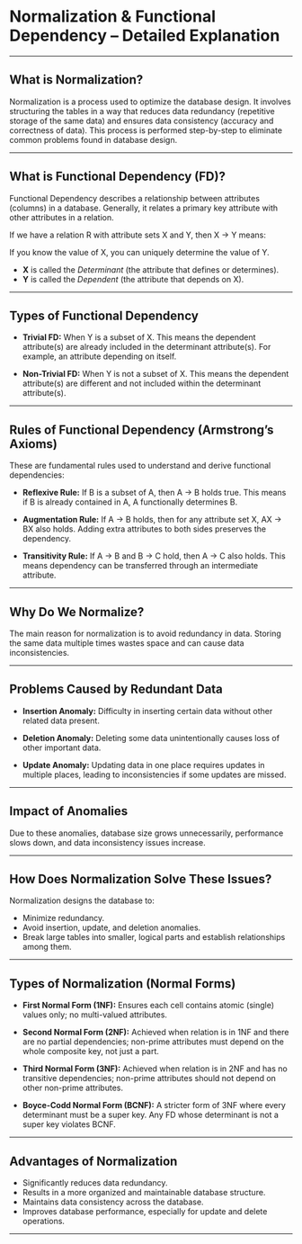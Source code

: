 # Normalization & Functional Dependency – Detailed Explanation

---

## What is Normalization?

Normalization is a process used to optimize the database design. It involves structuring the tables in a way that reduces data redundancy (repetitive storage of the same data) and ensures data consistency (accuracy and correctness of data). This process is performed step-by-step to eliminate common problems found in database design.

---

## What is Functional Dependency (FD)?

Functional Dependency describes a relationship between attributes (columns) in a database. Generally, it relates a primary key attribute with other attributes in a relation.

If we have a relation R with attribute sets X and Y, then X → Y means:

If you know the value of X, you can uniquely determine the value of Y.

- **X** is called the *Determinant* (the attribute that defines or determines).
- **Y** is called the *Dependent* (the attribute that depends on X).

---

## Types of Functional Dependency

- **Trivial FD:** When Y is a subset of X. This means the dependent attribute(s) are already included in the determinant attribute(s). For example, an attribute depending on itself.
  
- **Non-Trivial FD:** When Y is not a subset of X. This means the dependent attribute(s) are different and not included within the determinant attribute(s).

---

## Rules of Functional Dependency (Armstrong’s Axioms)

These are fundamental rules used to understand and derive functional dependencies:

- **Reflexive Rule:** If B is a subset of A, then A → B holds true. This means if B is already contained in A, A functionally determines B.
  
- **Augmentation Rule:** If A → B holds, then for any attribute set X, AX → BX also holds. Adding extra attributes to both sides preserves the dependency.
  
- **Transitivity Rule:** If A → B and B → C hold, then A → C also holds. This means dependency can be transferred through an intermediate attribute.

---

## Why Do We Normalize?

The main reason for normalization is to avoid redundancy in data. Storing the same data multiple times wastes space and can cause data inconsistencies.

---

## Problems Caused by Redundant Data

- **Insertion Anomaly:** Difficulty in inserting certain data without other related data present.
  
- **Deletion Anomaly:** Deleting some data unintentionally causes loss of other important data.
  
- **Update Anomaly:** Updating data in one place requires updates in multiple places, leading to inconsistencies if some updates are missed.

---

## Impact of Anomalies

Due to these anomalies, database size grows unnecessarily, performance slows down, and data inconsistency issues increase.

---

## How Does Normalization Solve These Issues?

Normalization designs the database to:

- Minimize redundancy.
- Avoid insertion, update, and deletion anomalies.
- Break large tables into smaller, logical parts and establish relationships among them.

---

## Types of Normalization (Normal Forms)

- **First Normal Form (1NF):** Ensures each cell contains atomic (single) values only; no multi-valued attributes.
  
- **Second Normal Form (2NF):** Achieved when relation is in 1NF and there are no partial dependencies; non-prime attributes must depend on the whole composite key, not just a part.
  
- **Third Normal Form (3NF):** Achieved when relation is in 2NF and has no transitive dependencies; non-prime attributes should not depend on other non-prime attributes.
  
- **Boyce-Codd Normal Form (BCNF):** A stricter form of 3NF where every determinant must be a super key. Any FD whose determinant is not a super key violates BCNF.

---

## Advantages of Normalization

- Significantly reduces data redundancy.
- Results in a more organized and maintainable database structure.
- Maintains data consistency across the database.
- Improves database performance, especially for update and delete operations.

---
